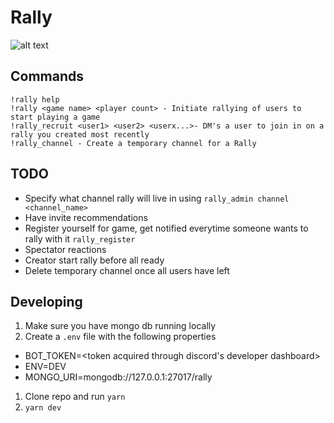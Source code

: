 # Rally

![alt text](https://i.imgur.com/Hk0nzAE.png "Rally Logo")

## Commands

```
!rally help
!rally <game name> <player count> - Initiate rallying of users to start playing a game
!rally_recruit <user1> <user2> <userx...>- DM's a user to join in on a rally you created most recently
!rally_channel - Create a temporary channel for a Rally
```

## TODO

- Specify what channel rally will live in using `rally_admin channel <channel_name>`
- Have invite recommendations
- Register yourself for game, get notified everytime someone wants to rally with it `rally_register`
- Spectator reactions
- Creator start rally before all ready
- Delete temporary channel once all users have left

## Developing

1. Make sure you have mongo db running locally
1. Create a `.env` file with the following properties

- BOT_TOKEN=<token acquired through discord's developer dashboard>
- ENV=DEV
- MONGO_URI=mongodb://127.0.0.1:27017/rally

1. Clone repo and run `yarn`
1. `yarn dev`
